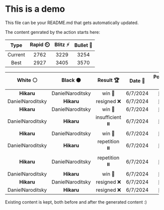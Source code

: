 # This is a demo

This file can be your README.md that gets automatically updated.

The content genrated by the action starts here:

<!--START_SECTION:chessStats-->
<!-- Automatically generated with https://github.com/Balastrong/chess-stats-action -->

| Type | Rapid ⏲️ | Blitz ⚡ | Bullet 🔫 |
|:---:|:---:|:---:|:---:|
| Current | 2762 | 3229 | 3254 |
| Best | 2927 | 3405 | 3570 |

| White ⚪ | Black ⚫ | Result 🏆 | Date 📅 | Position 🗺️ | Type 🕕 |
|:---:|:---:|:---:|:---:|:---:|:---:|
| **Hikaru** | DanielNaroditsky | win 🥇 | 6/7/2024 | <a href="http://www.ee.unb.ca/cgi-bin/tervo/fen.pl?select=8/pp5R/4p1pn/5p1k/4Nq2/2R5/P4PK1/1B6 w - -">Link</a> | Blitz |
| DanielNaroditsky | **Hikaru** | resigned ❌ | 6/7/2024 | <a href="http://www.ee.unb.ca/cgi-bin/tervo/fen.pl?select=r5k1/1p1q2b1/p2rn2p/2pN1Np1/P7/2P4P/1P3PP1/R2Q1RK1 b - -">Link</a> | Blitz |
| **Hikaru** | DanielNaroditsky | win 🥇 | 6/7/2024 | <a href="http://www.ee.unb.ca/cgi-bin/tervo/fen.pl?select=8/6k1/2P1K1p1/2q1Q2p/8/3P2PP/8/8 b - -">Link</a> | Blitz |
| DanielNaroditsky | **Hikaru** | insufficient ⏸️ | 6/7/2024 | <a href="http://www.ee.unb.ca/cgi-bin/tervo/fen.pl?select=8/8/K7/8/k7/8/8/8 w - -">Link</a> | Blitz |
| **Hikaru** | DanielNaroditsky | win 🥇 | 6/7/2024 | <a href="http://www.ee.unb.ca/cgi-bin/tervo/fen.pl?select=8/5pk1/6p1/3p2Pp/8/8/1n6/R5K1 b - -">Link</a> | Blitz |
| DanielNaroditsky | **Hikaru** | repetition ⏸️ | 6/7/2024 | <a href="http://www.ee.unb.ca/cgi-bin/tervo/fen.pl?select=1Q6/1p2P1k1/7p/2p2pp1/8/2P5/3q1K2/8 w - -">Link</a> | Blitz |
| **Hikaru** | DanielNaroditsky | repetition ⏸️ | 6/7/2024 | <a href="http://www.ee.unb.ca/cgi-bin/tervo/fen.pl?select=2k5/1b3pp1/3Qp1p1/pp2P3/3pPq2/1P6/5NKP/8 w - -">Link</a> | Blitz |
| DanielNaroditsky | **Hikaru** | win 🥇 | 6/7/2024 | <a href="http://www.ee.unb.ca/cgi-bin/tervo/fen.pl?select=2k4r/ppqn1pp1/2p1p3/5P2/8/1BN2Q2/PPP1nP2/3R1RK1 w - -">Link</a> | Blitz |
| **Hikaru** | DanielNaroditsky | resigned ❌ | 6/7/2024 | <a href="http://www.ee.unb.ca/cgi-bin/tervo/fen.pl?select=8/8/4k3/2p1p3/2P5/2KPN2b/2P3pr/8 w - -">Link</a> | Blitz |
| DanielNaroditsky | **Hikaru** | resigned ❌ | 6/7/2024 | <a href="http://www.ee.unb.ca/cgi-bin/tervo/fen.pl?select=8/2Pk4/8/2KN1n2/6B1/8/7p/8 b - -">Link</a> | Blitz |

<!--END_SECTION:chessStats-->

Existing content is kept, both before and after the generated content :)
